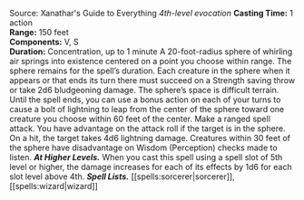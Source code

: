 Source: Xanathar's Guide to Everything
*4th-level evocation*
**Casting Time:** 1 action  
**Range:** 150 feet  
**Components:** V, S  
**Duration:** Concentration, up to 1 minute
A 20-foot-radius sphere of whirling air springs into existence centered on a point you choose within range. The sphere remains for the spell’s duration. Each creature in the sphere when it appears or that ends its turn there must succeed on a Strength saving throw or take 2d6 bludgeoning damage. The sphere’s space is difficult terrain.
Until the spell ends, you can use a bonus action on each of your turns to cause a bolt of lightning to leap from the center of the sphere toward one creature you choose within 60 feet of the center. Make a ranged spell attack. You have advantage on the attack roll if the target is in the sphere. On a hit, the target takes 4d6 lightning damage.
Creatures within 30 feet of the sphere have disadvantage on Wisdom (Perception) checks made to listen.
***At Higher Levels.*** When you cast this spell using a spell slot of 5th level or higher, the damage increases for each of its effects by 1d6 for each slot level above 4th.
***Spell Lists.*** [[spells:sorcerer|sorcerer]], [[spells:wizard|wizard]]